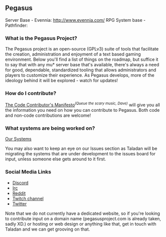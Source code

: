 ## Pegasus
Server Base             - Evennia: http://www.evennia.com/
RPG System base         - Pathfinder: 

### What is the Pegasus Project?

The Pegasus project is an open-source (GPLv3) suite of tools that facilitate the creation, administration and enjoyment of a text based gaming environment.  Below you'll find a list of things on the roadmap, but suffice it to say that with any mu* server base that's available, there's always a need for good, dependable, standardized tooling that allows administrators and players to customize their experience.  As Pegasus develops, more of the ideology behind it will be explored - watch for updates!

### How do I contribute?

[The Code Contributor's Manifesto](https://github.com/taladan/Pegasus/wiki/Contribute)<sup>_(Queue the scary music, Dave)_</sup> will give you all the information you need on how you can contribute to Pegasus. Both code and non-code contributions are welcome!

### What systems are being worked on?

[Our Systems](systems.md) 

You may also want to keep an eye on our Issues section as Taladan will be migrating the systems that are under development to the issues board for input, unless someone else gets around to it first.

### Social Media Links

- [Discord](https://discord.gg/Aw44Fh)
- [Irc](irc://chat.freenode.net/channel?#pegasus-project)
- [Reddit](https://reddit.com/r/pegasusproject)
- [Twitch channel](https://twitch.tv/taladan)
- [Twitter](https://twitter.com/taladan)

Note that we do not currently have a dedicated website, so if you're looking to contribute input on a domain name (pegasusproject.com is already taken, sadly XD.) or hosting or web design or anything like that, get in touch with Taladan and we can get grooving on that.
